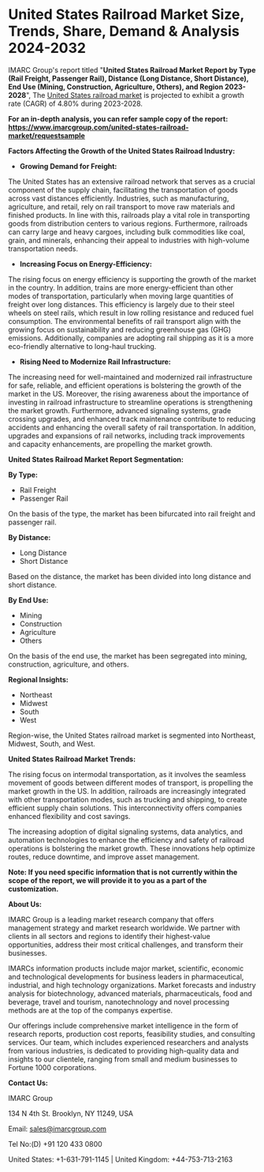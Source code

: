 ﻿# United States Railroad Market Size, Trends, Share, Demand & Analysis 2024-2032
IMARC Group's report titled "**United States Railroad Market Report by Type (Rail Freight, Passenger Rail), Distance (Long Distance, Short Distance), End Use (Mining, Construction, Agriculture, Others), and Region 2023-2028**", The [United States railroad market](https://www.imarcgroup.com/united-states-railroad-market) is projected to exhibit a growth rate (CAGR) of 4.80% during 2023-2028.

**For an in-depth analysis, you can refer sample copy of the report: <https://www.imarcgroup.com/united-states-railroad-market/requestsample>**

**Factors Affecting the Growth of the United States Railroad Industry:**

- **Growing Demand for Freight:**

The United States has an extensive railroad network that serves as a crucial component of the supply chain, facilitating the transportation of goods across vast distances efficiently. Industries, such as manufacturing, agriculture, and retail, rely on rail transport to move raw materials and finished products. In line with this, railroads play a vital role in transporting goods from distribution centers to various regions. Furthermore, railroads can carry large and heavy cargoes, including bulk commodities like coal, grain, and minerals, enhancing their appeal to industries with high-volume transportation needs.

- **Increasing Focus on Energy-Efficiency:**

The rising focus on energy efficiency is supporting the growth of the market in the country. In addition, trains are more energy-efficient than other modes of transportation, particularly when moving large quantities of freight over long distances. This efficiency is largely due to their steel wheels on steel rails, which result in low rolling resistance and reduced fuel consumption. The environmental benefits of rail transport align with the growing focus on sustainability and reducing greenhouse gas (GHG) emissions. Additionally, companies are adopting rail shipping as it is a more eco-friendly alternative to long-haul trucking.

- **Rising Need to Modernize Rail Infrastructure:**

The increasing need for well-maintained and modernized rail infrastructure for safe, reliable, and efficient operations is bolstering the growth of the market in the US. Moreover, the rising awareness about the importance of investing in railroad infrastructure to streamline operations is strengthening the market growth. Furthermore, advanced signaling systems, grade crossing upgrades, and enhanced track maintenance contribute to reducing accidents and enhancing the overall safety of rail transportation. In addition, upgrades and expansions of rail networks, including track improvements and capacity enhancements, are propelling the market growth.

**United States Railroad Market Report Segmentation:**

**By Type:**

- Rail Freight
- Passenger Rail

On the basis of the type, the market has been bifurcated into rail freight and passenger rail.  

**By Distance:**

- Long Distance
- Short Distance

Based on the distance, the market has been divided into long distance and short distance.

**By End Use:**

- Mining
- Construction
- Agriculture
- Others

On the basis of the end use, the market has been segregated into mining, construction, agriculture, and others.  

**Regional Insights:**

- Northeast
- Midwest
- South
- West

Region-wise, the United States railroad market is segmented into Northeast, Midwest, South, and West.  

**United States Railroad Market Trends:**

The rising focus on intermodal transportation, as it involves the seamless movement of goods between different modes of transport, is propelling the market growth in the US. In addition, railroads are increasingly integrated with other transportation modes, such as trucking and shipping, to create efficient supply chain solutions. This interconnectivity offers companies enhanced flexibility and cost savings.

The increasing adoption of digital signaling systems, data analytics, and automation technologies to enhance the efficiency and safety of railroad operations is bolstering the market growth. These innovations help optimize routes, reduce downtime, and improve asset management.

**Note: If you need specific information that is not currently within the scope of the report, we will provide it to you as a part of the customization.**

**About Us:**

IMARC Group is a leading market research company that offers management strategy and market research worldwide. We partner with clients in all sectors and regions to identify their highest-value opportunities, address their most critical challenges, and transform their businesses.

IMARCs information products include major market, scientific, economic and technological developments for business leaders in pharmaceutical, industrial, and high technology organizations. Market forecasts and industry analysis for biotechnology, advanced materials, pharmaceuticals, food and beverage, travel and tourism, nanotechnology and novel processing methods are at the top of the companys expertise.

Our offerings include comprehensive market intelligence in the form of research reports, production cost reports, feasibility studies, and consulting services. Our team, which includes experienced researchers and analysts from various industries, is dedicated to providing high-quality data and insights to our clientele, ranging from small and medium businesses to Fortune 1000 corporations.

**Contact Us:**

IMARC Group

134 N 4th St. Brooklyn, NY 11249, USA

Email: sales@imarcgroup.com

Tel No:(D) +91 120 433 0800

United States: +1-631-791-1145 | United Kingdom: +44-753-713-2163
